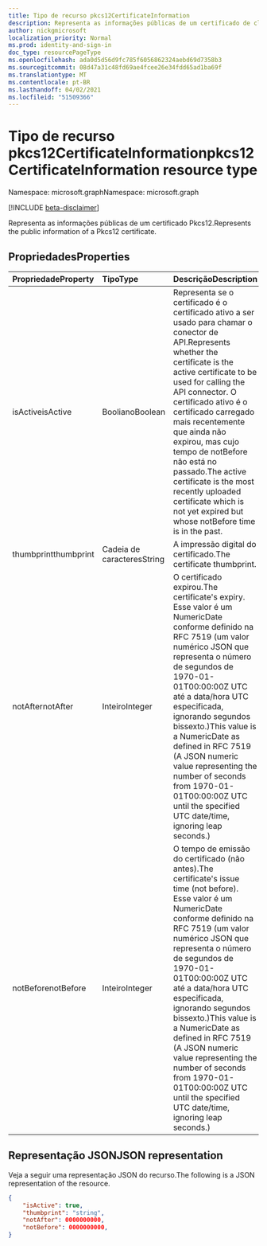 ```yaml
---
title: Tipo de recurso pkcs12CertificateInformation
description: Representa as informações públicas de um certificado de cliente Pkcs12.
author: nickgmicrosoft
localization_priority: Normal
ms.prod: identity-and-sign-in
doc_type: resourcePageType
ms.openlocfilehash: ada0d5d56d9fc785f6056862324aebd69d7358b3
ms.sourcegitcommit: 08d47a31c48fd69ae4fcee26e34fdd65ad1ba69f
ms.translationtype: MT
ms.contentlocale: pt-BR
ms.lasthandoff: 04/02/2021
ms.locfileid: "51509366"
---
```

# <a name="pkcs12certificateinformation-resource-type"></a><span data-ttu-id="23ebb-103">Tipo de recurso pkcs12CertificateInformation</span><span class="sxs-lookup"><span data-stu-id="23ebb-103">pkcs12CertificateInformation resource type</span></span>

<span data-ttu-id="23ebb-104">Namespace: microsoft.graph</span><span class="sxs-lookup"><span data-stu-id="23ebb-104">Namespace: microsoft.graph</span></span>

[!INCLUDE [beta-disclaimer](../../includes/beta-disclaimer.md)]

<span data-ttu-id="23ebb-105">Representa as informações públicas de um certificado Pkcs12.</span><span class="sxs-lookup"><span data-stu-id="23ebb-105">Represents the public information of a Pkcs12 certificate.</span></span>

## <a name="properties"></a><span data-ttu-id="23ebb-106">Propriedades</span><span class="sxs-lookup"><span data-stu-id="23ebb-106">Properties</span></span>

|<span data-ttu-id="23ebb-107">Propriedade</span><span class="sxs-lookup"><span data-stu-id="23ebb-107">Property</span></span>|<span data-ttu-id="23ebb-108">Tipo</span><span class="sxs-lookup"><span data-stu-id="23ebb-108">Type</span></span>|<span data-ttu-id="23ebb-109">Descrição</span><span class="sxs-lookup"><span data-stu-id="23ebb-109">Description</span></span>|
|:---|:---|:---|
|<span data-ttu-id="23ebb-110">isActive</span><span class="sxs-lookup"><span data-stu-id="23ebb-110">isActive</span></span>|<span data-ttu-id="23ebb-111">Booliano</span><span class="sxs-lookup"><span data-stu-id="23ebb-111">Boolean</span></span>|  <span data-ttu-id="23ebb-112">Representa se o certificado é o certificado ativo a ser usado para chamar o conector de API.</span><span class="sxs-lookup"><span data-stu-id="23ebb-112">Represents whether the certificate is the active certificate to be used for calling the API connector.</span></span> <span data-ttu-id="23ebb-113">O certificado ativo é o certificado carregado mais recentemente que ainda não expirou, mas cujo tempo de notBefore não está no passado.</span><span class="sxs-lookup"><span data-stu-id="23ebb-113">The active certificate is the most recently uploaded certificate which is not yet expired but whose notBefore time is in the past.</span></span>|
|<span data-ttu-id="23ebb-114">thumbprint</span><span class="sxs-lookup"><span data-stu-id="23ebb-114">thumbprint</span></span>|<span data-ttu-id="23ebb-115">Cadeia de caracteres</span><span class="sxs-lookup"><span data-stu-id="23ebb-115">String</span></span>| <span data-ttu-id="23ebb-116">A impressão digital do certificado.</span><span class="sxs-lookup"><span data-stu-id="23ebb-116">The certificate thumbprint.</span></span> |
|<span data-ttu-id="23ebb-117">notAfter</span><span class="sxs-lookup"><span data-stu-id="23ebb-117">notAfter</span></span>|<span data-ttu-id="23ebb-118">Inteiro</span><span class="sxs-lookup"><span data-stu-id="23ebb-118">Integer</span></span>| <span data-ttu-id="23ebb-119">O certificado expirou.</span><span class="sxs-lookup"><span data-stu-id="23ebb-119">The certificate's expiry.</span></span> <span data-ttu-id="23ebb-120">Esse valor é um NumericDate conforme definido na RFC 7519 (um valor numérico JSON que representa o número de segundos de 1970-01-01T00:00:00Z UTC até a data/hora UTC especificada, ignorando segundos bissexto.)</span><span class="sxs-lookup"><span data-stu-id="23ebb-120">This value is a NumericDate as defined in RFC 7519 (A JSON numeric value representing the number of seconds from 1970-01-01T00:00:00Z UTC until the specified UTC date/time, ignoring leap seconds.)</span></span>|
|<span data-ttu-id="23ebb-121">notBefore</span><span class="sxs-lookup"><span data-stu-id="23ebb-121">notBefore</span></span>|<span data-ttu-id="23ebb-122">Inteiro</span><span class="sxs-lookup"><span data-stu-id="23ebb-122">Integer</span></span>| <span data-ttu-id="23ebb-123">O tempo de emissão do certificado (não antes).</span><span class="sxs-lookup"><span data-stu-id="23ebb-123">The certificate's issue time (not before).</span></span> <span data-ttu-id="23ebb-124">Esse valor é um NumericDate conforme definido na RFC 7519 (um valor numérico JSON que representa o número de segundos de 1970-01-01T00:00:00Z UTC até a data/hora UTC especificada, ignorando segundos bissexto.)</span><span class="sxs-lookup"><span data-stu-id="23ebb-124">This value is a NumericDate as defined in RFC 7519 (A JSON numeric value representing the number of seconds from 1970-01-01T00:00:00Z UTC until the specified UTC date/time, ignoring leap seconds.)</span></span>|

## <a name="json-representation"></a><span data-ttu-id="23ebb-125">Representação JSON</span><span class="sxs-lookup"><span data-stu-id="23ebb-125">JSON representation</span></span>

<span data-ttu-id="23ebb-126">Veja a seguir uma representação JSON do recurso.</span><span class="sxs-lookup"><span data-stu-id="23ebb-126">The following is a JSON representation of the resource.</span></span>
<!-- {
  "blockType": "resource",
  "@odata.type": "microsoft.graph.pkcs12CertificateInformation"
}
-->

``` json
{
    "isActive": true,
    "thumbprint": "string",
    "notAfter": 0000000000,
    "notBefore": 0000000000,
}
```
